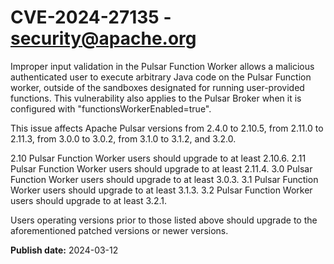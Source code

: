 # CVE-2024-27135 - security@apache.org

Improper input validation in the Pulsar Function Worker allows a malicious authenticated user to execute arbitrary Java code on the Pulsar Function worker, outside of the sandboxes designated for running user-provided functions. This vulnerability also applies to the Pulsar Broker when it is configured with "functionsWorkerEnabled=true".

This issue affects Apache Pulsar versions from 2.4.0 to 2.10.5, from 2.11.0 to 2.11.3, from 3.0.0 to 3.0.2, from 3.1.0 to 3.1.2, and 3.2.0. 

2.10 Pulsar Function Worker users should upgrade to at least 2.10.6.
2.11 Pulsar Function Worker users should upgrade to at least 2.11.4.
3.0 Pulsar Function Worker users should upgrade to at least 3.0.3.
3.1 Pulsar Function Worker users should upgrade to at least 3.1.3.
3.2 Pulsar Function Worker users should upgrade to at least 3.2.1.

Users operating versions prior to those listed above should upgrade to the aforementioned patched versions or newer versions.


**Publish date:** 2024-03-12
